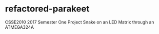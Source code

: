 # refactored-parakeet
CSSE2010 2017 Semester One Project
Snake on an LED Matrix through an ATMEGA324A
